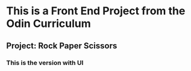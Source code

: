 # This is a Front End Project from the Odin Curriculum
## Project: Rock Paper Scissors
### This is the version with UI
